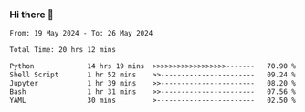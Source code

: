### Hi there 👋

<!--
**ututono/ututono** is a ✨ _special_ ✨ repository because its `README.md` (this file) appears on your GitHub profile.

Here are some ideas to get you started:

- 🔭 I’m currently working on ...
- 🌱 I’m currently learning ...
- 👯 I’m looking to collaborate on ...
- 🤔 I’m looking for help with ...
- 💬 Ask me about ...
- 📫 How to reach me: ...
- 😄 Pronouns: ...
- ⚡ Fun fact: ...
-->



<!--START_SECTION:waka-->

```txt
From: 19 May 2024 - To: 26 May 2024

Total Time: 20 hrs 12 mins

Python             14 hrs 19 mins  >>>>>>>>>>>>>>>>>>-------   70.90 %
Shell Script       1 hr 52 mins    >>-----------------------   09.24 %
Jupyter            1 hr 39 mins    >>-----------------------   08.20 %
Bash               1 hr 31 mins    >>-----------------------   07.56 %
YAML               30 mins         >------------------------   02.50 %
```

<!--END_SECTION:waka-->
